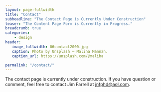 ```yaml
---
layout: page-fullwidth
title: "Contact"
subheadline: "The Contact Page is Currently Under Construction"
teaser: "The Content Page Form is Currently in Progress."
breadcrumb: true
categories:
    - design
header:
   image_fullwidth: 06contact2000.jpg
   caption: Photo by Unsplash – Maliha Mannan.
   caption_url: https://unsplash.com/@maliha

permalink: "/contact/"
---
```



The contact page is currently under construction. If you have question or comment, feel free to contact Jim Farrell at jnfphd@aol.com.
